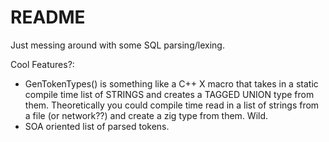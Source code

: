 # README 
Just messing around with some SQL parsing/lexing.


Cool Features?: 
- GenTokenTypes() is something like a C++ X macro that takes in a static compile time list of STRINGS and creates a TAGGED UNION type from them. Theoretically you could compile time read in a list of strings from a file  (or network??) and create a zig type from them. Wild.
- SOA oriented list of parsed tokens. 
